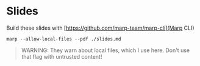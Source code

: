# Slides
Build these slides with [https://github.com/marp-team/marp-cli](Marp CLI)



```shell
marp --allow-local-files --pdf ./slides.md
```

> WARNING: They warn about local files, which I use here. Don't use that flag with untrusted content!

